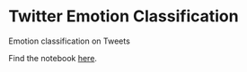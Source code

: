 # Twitter Emotion Classification
Emotion classification on Tweets

Find the notebook [here](https://github.com/ZorvyY/twitter-emotion/blob/master/Twitter%20Emotion%20Classification.ipynb).
